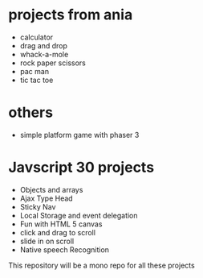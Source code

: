 # projects from ania
- calculator
- drag and drop
- whack-a-mole
- rock paper scissors
- pac man
- tic tac toe

# others
- simple platform game with phaser 3

# Javscript 30 projects
- Objects and arrays
- Ajax Type Head
- Sticky Nav
- Local Storage and event delegation
- Fun with HTML 5 canvas
- click and drag to scroll
- slide in on scroll
- Native speech Recognition


This repository will be a mono repo for all these projects
